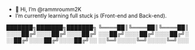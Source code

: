 - 👋 Hi, I’m @rammroumm2K
-  I’m currently learning full stuck js (Front-end and Back-end).

███████╗███████╗███████╗
╚════██║╚════██║╚════██║
░░░░██╔╝░░░░██╔╝░░░░██╔╝
░░░██╔╝░░░░██╔╝░░░░██╔╝░
░░██╔╝░░░░██╔╝░░░░██╔╝░░
░░╚═╝░░░░░╚═╝░░░░░╚═╝░░░
